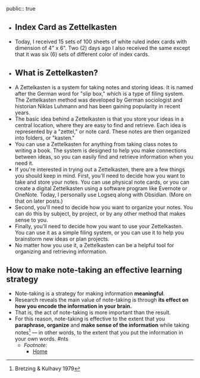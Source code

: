 public:: true

- ## Index Card as Zettelkasten
- Today, I received 15 sets of 100 sheets of white ruled index cards  with dimension of 4" x 6". Two (2) days ago I also received the same except  that it was six (6) sets of different color of index cards.
- ## What is Zettelkasten?
- A Zettelkasten is a system for taking notes and storing ideas. It is named after the German word for "slip box," which is a type of filing system. The Zettelkasten method was developed by German sociologist and historian Niklas Luhmann and has been gaining popularity in recent years.
- The basic idea behind a Zettelkasten is that you store your ideas in a central location, where they are easy to find and retrieve. Each idea is represented by a "zettel," or note card. These notes are then organized into folders, or "kasten."
- You can use a Zettelkasten for anything from taking class notes to writing a book. The system is designed to help you make connections between ideas, so you can easily find and retrieve information when you need it.
- If you're interested in trying out a Zettelkasten, there are a few things you should keep in mind. First, you'll need to decide how you want to take and store your notes. You can use physical note cards, or you can create a digital Zettelkasten using a software program like Evernote or OneNote. Today, I personally use Logseq along with Obsidian. (More on that on later posts.)
- Second, you'll need to decide how you want to organize your notes. You can do this by subject, by project, or by any other method that makes sense to you.
- Finally, you'll need to decide how you want to use your Zettelkasten. You can use it as a simple filing system, or you can use it to help you brainstorm new ideas or plan projects.
- No matter how you use it, a Zettelkasten can be a helpful tool for organizing and retrieving information.
## How to make note-taking an effective learning strategy
- Note-taking is a strategy for making information **meaningful**.
- Research reveals the main value of note-taking is through **its effect on how you encode the information in your brain.**
- That is, the act of note-taking is more important than the result.
- For this reason, note-taking is effective to the extent that you **paraphrase, organize** and **make sense of the information** while taking notes[^1] — in other words, to the extent that you put the information in your own words. #nts
	- _Footnote:_
		- [^1]: Bretzing & Kulhavy 1979
		  
		  <a href="
		  https://cliffordx.github.io/legalbai/">Home</a>